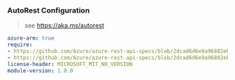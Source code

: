 ### AutoRest Configuration

> see https://aka.ms/autorest

``` yaml
azure-arm: true
require:
- https://github.com/Azure/azure-rest-api-specs/blob/2dcad6d6e9a96882eb6d317e7500a94be007a9c6/specification/automanage/resource-manager/readme.md
- https://github.com/Azure/azure-rest-api-specs/blob/2dcad6d6e9a96882eb6d317e7500a94be007a9c6/specification/automanage/resource-manager/readme.go.md
license-header: MICROSOFT_MIT_NO_VERSION
module-version: 1.0.0
```